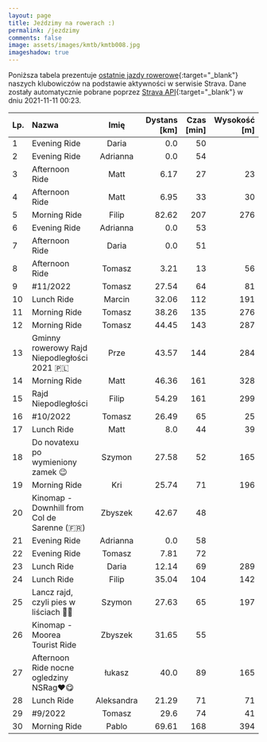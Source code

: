 ```yaml
---
layout: page
title: Jeździmy na rowerach :)
permalink: /jezdzimy
comments: false
image: assets/images/kmtb/kmtb008.jpg
imageshadow: true
---
```


Poniższa tabela prezentuje [ostatnie jazdy rowerowe](https://www.strava.com/clubs/336381){:target="_blank"} naszych klubowiczów na podstawie aktywności w serwisie Strava. Dane zostały automatycznie pobrane poprzez [Strava API](https://developers.strava.com/docs/reference/#api-Clubs-getClubActivitiesById){:target="_blank"} w dniu 2021-11-11 00:23.

Lp. | Nazwa | Imię | Dystans [km] | Czas [min] | Wysokość [m]
:--- | :--- | :---: | ---: | ---: | ---:
1|Evening Ride|Daria|0.0|50|
2|Evening Ride|Adrianna|0.0|54|
3|Afternoon Ride|Matt|6.17|27|23
4|Afternoon Ride|Matt|6.95|33|30
5|Morning Ride|Filip|82.62|207|276
6|Evening Ride|Adrianna|0.0|53|
7|Afternoon Ride|Daria|0.0|51|
8|Afternoon Ride|Tomasz|3.21|13|56
9|#11/2022|Tomasz|27.54|64|81
10|Lunch Ride|Marcin|32.06|112|191
11|Morning Ride|Tomasz|38.26|135|276
12|Morning Ride|Tomasz|44.45|143|287
13|Gminny rowerowy Rajd Niepodległości 2021 🇵🇱|Prze|43.57|144|284
14|Morning Ride|Matt|46.36|161|328
15|Rajd Niepodległości|Filip|54.29|161|299
16|#10/2022|Tomasz|26.49|65|25
17|Lunch Ride|Matt|8.0|44|39
18|Do novatexu po wymieniony zamek 😉|Szymon|27.58|52|165
19|Morning Ride|Kri|25.74|71|196
20|Kinomap - Downhill from Col de Sarenne  (🇫🇷)|Zbyszek|42.67|48|
21|Evening Ride|Adrianna|0.0|58|
22|Evening Ride|Tomasz|7.81|72|
23|Lunch Ride|Daria|12.14|69|289
24|Lunch Ride|Filip|35.04|104|142
25|Lancz rajd, czyli pies w liściach 🤣🤪|Szymon|27.63|65|197
26|Kinomap - Moorea Tourist Ride|Zbyszek|31.65|55|
27|Afternoon Ride nocne ogledziny NSRag❤😋|łukasz|40.0|89|165
28|Lunch Ride|Aleksandra|21.29|71|71
29|#9/2022|Tomasz|29.6|74|41
30|Morning Ride|Pablo|69.61|168|394
